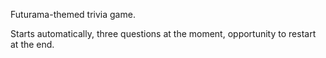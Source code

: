 Futurama-themed trivia game.

Starts automatically, three questions at the moment, opportunity to restart at the end.
